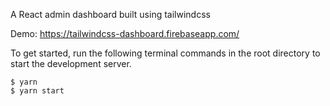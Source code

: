 A React admin dashboard built using tailwindcss

Demo: https://tailwindcss-dashboard.firebaseapp.com/

To get started, run the following terminal commands in the root directory to start the development server.

```shell
$ yarn
$ yarn start
```